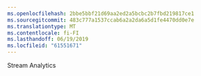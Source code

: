 ```yaml
---
ms.openlocfilehash: 2bbe5bbf21d69aa2ed2a5bcbc2b7fbd219817ce1
ms.sourcegitcommit: 483c777a1537ccab6a2a2da6a5d1fe4470dd0e7e
ms.translationtype: MT
ms.contentlocale: fi-FI
ms.lasthandoff: 06/19/2019
ms.locfileid: "61551671"
---
```

Stream Analytics